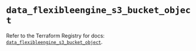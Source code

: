 # `data_flexibleengine_s3_bucket_object`

Refer to the Terraform Registry for docs: [`data_flexibleengine_s3_bucket_object`](https://registry.terraform.io/providers/flexibleenginecloud/flexibleengine/1.46.0/docs/data-sources/s3_bucket_object).

